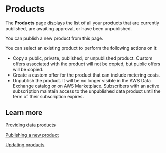 # Products<a name="hp-products-page"></a>

The **Products** page displays the list of all your products that are currently published, are awaiting approval, or have been unpublished\. 

You can publish a new product from this page\.

You can select an existing product to perform the following actions on it: 
+ Copy a public, private, published, or unpublished product\. Custom oﬀers associated with the product will not be copied, but public oﬀers will be copied\. 
+ Create a custom offer for the product that can include metering costs\.
+ Unpublish the product\. It will be no longer visible in the AWS Data Exchange catalog or on AWS Marketplace\. Subscribers with an active subscription maintain access to the unpublished data product until the term of their subscription expires\.

## Learn more<a name="hp-products-page-learn"></a>

[Providing data products](https://docs.aws.amazon.com/data-exchange/latest/userguide/providing-data-sets.html?icmpid=docs_data-exchange_help_panel_hp-products-page)

[Publishing a new product](https://docs.aws.amazon.com/data-exchange/latest/userguide/publishing-products.html?icmpid=docs_data-exchange_help_panel_hp-products-page)

[Updating products](https://docs.aws.amazon.com/data-exchange/latest/userguide/updating-products.html?icmpid=docs_data-exchange_help_panel_hp-products-page)